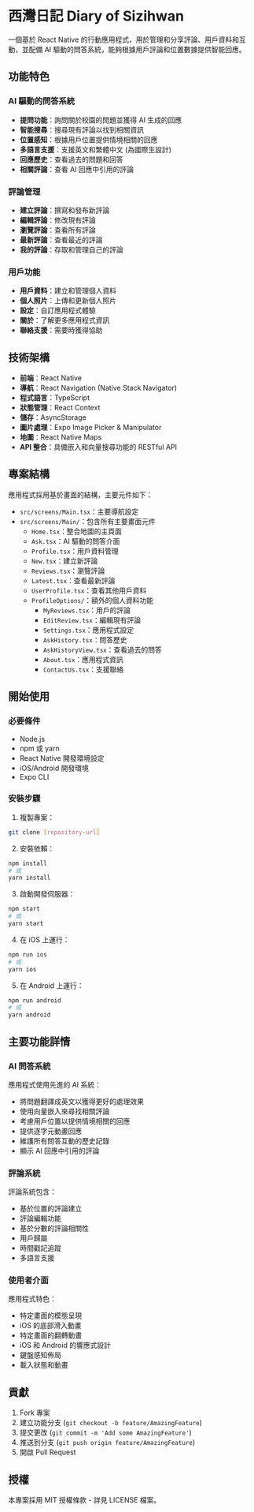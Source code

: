 # 西灣日記 Diary of Sizihwan

一個基於 React Native 的行動應用程式，用於管理和分享評論、用戶資料和互動，並配備 AI 驅動的問答系統，能夠根據用戶評論和位置數據提供智能回應。

## 功能特色

### AI 驅動的問答系統
- **提問功能**：詢問關於校園的問題並獲得 AI 生成的回應
- **智能搜尋**：搜尋現有評論以找到相關資訊
- **位置感知**：根據用戶位置提供情境相關的回應
- **多語言支援**：支援英文和繁體中文 (為國際生設計)
- **回應歷史**：查看過去的問題和回答
- **相關評論**：查看 AI 回應中引用的評論

### 評論管理
- **建立評論**：撰寫和發布新評論
- **編輯評論**：修改現有評論
- **瀏覽評論**：查看所有評論
- **最新評論**：查看最近的評論
- **我的評論**：存取和管理自己的評論

### 用戶功能
- **用戶資料**：建立和管理個人資料
- **個人照片**：上傳和更新個人照片
- **設定**：自訂應用程式體驗
- **關於**：了解更多應用程式資訊
- **聯絡支援**：需要時獲得協助

## 技術架構

- **前端**：React Native
- **導航**：React Navigation (Native Stack Navigator)
- **程式語言**：TypeScript
- **狀態管理**：React Context
- **儲存**：AsyncStorage
- **圖片處理**：Expo Image Picker & Manipulator
- **地圖**：React Native Maps
- **API 整合**：具備嵌入和向量搜尋功能的 RESTful API

## 專案結構

應用程式採用基於畫面的結構，主要元件如下：

- `src/screens/Main.tsx`：主要導航設定
- `src/screens/Main/`：包含所有主要畫面元件
  - `Home.tsx`：整合地圖的主頁面
  - `Ask.tsx`：AI 驅動的問答介面
  - `Profile.tsx`：用戶資料管理
  - `New.tsx`：建立新評論
  - `Reviews.tsx`：瀏覽評論
  - `Latest.tsx`：查看最新評論
  - `UserProfile.tsx`：查看其他用戶資料
  - `ProfileOptions/`：額外的個人資料功能
    - `MyReviews.tsx`：用戶的評論
    - `EditReview.tsx`：編輯現有評論
    - `Settings.tsx`：應用程式設定
    - `AskHistory.tsx`：問答歷史
    - `AskHistoryView.tsx`：查看過去的問答
    - `About.tsx`：應用程式資訊
    - `ContactUs.tsx`：支援聯絡

## 開始使用

### 必要條件

- Node.js
- npm 或 yarn
- React Native 開發環境設定
- iOS/Android 開發環境
- Expo CLI

### 安裝步驟

1. 複製專案：
```bash
git clone [repository-url]
```

2. 安裝依賴：
```bash
npm install
# 或
yarn install
```

3. 啟動開發伺服器：
```bash
npm start
# 或
yarn start
```

4. 在 iOS 上運行：
```bash
npm run ios
# 或
yarn ios
```

5. 在 Android 上運行：
```bash
npm run android
# 或
yarn android
```

## 主要功能詳情

### AI 問答系統
應用程式使用先進的 AI 系統：
- 將問題翻譯成英文以獲得更好的處理效果
- 使用向量嵌入來尋找相關評論
- 考慮用戶位置以提供情境相關的回應
- 提供逐字元動畫回應
- 維護所有問答互動的歷史記錄
- 顯示 AI 回應中引用的評論

### 評論系統
評論系統包含：
- 基於位置的評論建立
- 評論編輯功能
- 基於分數的評論相關性
- 用戶歸屬
- 時間戳記追蹤
- 多語言支援

### 使用者介面
應用程式特色：
- 特定畫面的模態呈現
- iOS 的底部滑入動畫
- 特定畫面的翻轉動畫
- iOS 和 Android 的響應式設計
- 鍵盤感知佈局
- 載入狀態和動畫

## 貢獻

1. Fork 專案
2. 建立功能分支 (`git checkout -b feature/AmazingFeature`)
3. 提交更改 (`git commit -m 'Add some AmazingFeature'`)
4. 推送到分支 (`git push origin feature/AmazingFeature`)
5. 開啟 Pull Request

## 授權

本專案採用 MIT 授權條款 - 詳見 LICENSE 檔案。 
